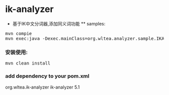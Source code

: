 ik-analyzer
===========

* 基于IK中文分词器,添加同义词功能
**  samples:
<pre>
mvn compie
mvn exec:java -Dexec.mainClass=org.wltea.analyzer.sample.IKAnalzyerDemo
</pre>
### 安装使用:
<pre>
mvn clean install
</pre>
### add dependency to your pom.xml
<dependency>
	<groupId>org.wltea.ik-analyzer</groupId>
	<artifactId>ik-analyzer</artifactId>
	<version>5.1</version>
</dependency>
